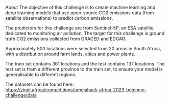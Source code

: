 About
The objective of this challenge is to create machine learning and deep learning models that use open-source CO2 emissions data (from satellite observations) to predict carbon emissions.

The predictors for this challenge are from Sentinel-5P, an ESA satellite dedicated to monitoring air pollution. The target for this challenge is ground truth CO2 emissions collected from GRACED and EDGAR.

Approximately 800 locations were selected from 20 areas in South Africa, with a distribution around farm lands, cities and power plants.

The train set contains 361 locations and the test contains 137 locations. The test set is from a different province to the train set, to ensure your model is generalisable to different regions.

The datasets can be found here: https://zindi.africa/competitions/umojahack-africa-2023-beginner-challenge/data
